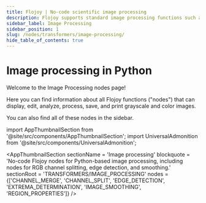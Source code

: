 ```yaml
---
title: Flojoy | No-code scientific image processing
description: Flojoy supports standard image processing functions such as logical and arithmetical operations between images, contrast manipulation, convolution, Fourier analysis, sharpening, smoothing, edge detection, and median filtering.
sidebar_label: Image Processing
sidebar_position: 1
slug: /nodes/transformers/image-processing/
hide_table_of_contents: true
---
```


# Image processing in Python

Welcome to the Image Processing nodes page!

Here you can find information about all Flojoy functions ("nodes") that can display, edit, analyze, process, save, and print grayscale and color images.

You can also find all of these nodes in the sidebar.

<!-- Custom component -->
import AppThumbnailSection from '@site/src/components/AppThumbnailSection';
import UniversalAdmonition from '@site/src/components/UniversalAdmonition';

<UniversalAdmonition />

<AppThumbnailSection
    sectionName = 'Image processing'
    blockquote = 'No-code Flojoy nodes for Python-based image processing, including nodes for RGB channel splitting, edge detection, and smoothing.'
    sectionRoot = 'TRANSFORMERS/IMAGE_PROCESSING'
    nodes = {['CHANNEL_MERGE', 'CHANNEL_SPLIT', 'EDGE_DETECTION', 'EXTREMA_DETERMINATION', 'IMAGE_SMOOTHING', 'REGION_PROPERTIES']}
/>